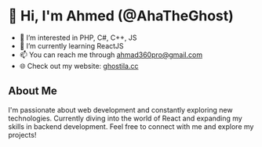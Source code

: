 # 👋 Hi, I'm Ahmed (@AhaTheGhost)

- 👀 I’m interested in PHP, C#, C++, JS
- 🌱 I’m currently learning ReactJS
- 📫 You can reach me through [ahmad360pro@gmail.com](mailto:ahmad360pro@gmail.com)
- 🌐 Check out my website: [ghostila.cc](https://ghostila.cc)

## About Me

I'm passionate about web development and constantly exploring new technologies. Currently diving into the world of React and expanding my skills in backend development. Feel free to connect with me and explore my projects!
<!---
AhaTheGhost/AhaTheGhost is a ✨ special ✨ repository because its `README.md` (this file) appears on your GitHub profile.
You can click the Preview link to take a look at your changes.
--->
